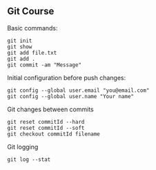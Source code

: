 Git Course
---

Basic commands:

```shell
git init
git show 
git add file.txt
git add .
git commit -am "Message"
```

Initial configuration before push changes:
```
git config --global user.email "you@email.com"
git config --global user.name "Your name"
```

Git changes between commits
```
git reset commitId --hard
git reset commitId --soft
git checkout commitId filename
```

Git logging
```
git log --stat
```


